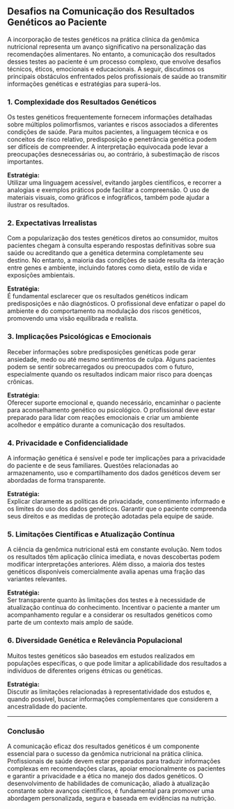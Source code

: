 
## Desafios na Comunicação dos Resultados Genéticos ao Paciente

A incorporação de testes genéticos na prática clínica da genômica nutricional representa um avanço significativo na personalização das recomendações alimentares. No entanto, a comunicação dos resultados desses testes ao paciente é um processo complexo, que envolve desafios técnicos, éticos, emocionais e educacionais. A seguir, discutimos os principais obstáculos enfrentados pelos profissionais de saúde ao transmitir informações genéticas e estratégias para superá-los.

### 1. Complexidade dos Resultados Genéticos

Os testes genéticos frequentemente fornecem informações detalhadas sobre múltiplos polimorfismos, variantes e riscos associados a diferentes condições de saúde. Para muitos pacientes, a linguagem técnica e os conceitos de risco relativo, predisposição e penetrância genética podem ser difíceis de compreender. A interpretação equivocada pode levar a preocupações desnecessárias ou, ao contrário, à subestimação de riscos importantes.

**Estratégia:**  
Utilizar uma linguagem acessível, evitando jargões científicos, e recorrer a analogias e exemplos práticos pode facilitar a compreensão. O uso de materiais visuais, como gráficos e infográficos, também pode ajudar a ilustrar os resultados.

### 2. Expectativas Irrealistas

Com a popularização dos testes genéticos diretos ao consumidor, muitos pacientes chegam à consulta esperando respostas definitivas sobre sua saúde ou acreditando que a genética determina completamente seu destino. No entanto, a maioria das condições de saúde resulta da interação entre genes e ambiente, incluindo fatores como dieta, estilo de vida e exposições ambientais.

**Estratégia:**  
É fundamental esclarecer que os resultados genéticos indicam predisposições e não diagnósticos. O profissional deve enfatizar o papel do ambiente e do comportamento na modulação dos riscos genéticos, promovendo uma visão equilibrada e realista.

### 3. Implicações Psicológicas e Emocionais

Receber informações sobre predisposições genéticas pode gerar ansiedade, medo ou até mesmo sentimentos de culpa. Alguns pacientes podem se sentir sobrecarregados ou preocupados com o futuro, especialmente quando os resultados indicam maior risco para doenças crônicas.

**Estratégia:**  
Oferecer suporte emocional e, quando necessário, encaminhar o paciente para aconselhamento genético ou psicológico. O profissional deve estar preparado para lidar com reações emocionais e criar um ambiente acolhedor e empático durante a comunicação dos resultados.

### 4. Privacidade e Confidencialidade

A informação genética é sensível e pode ter implicações para a privacidade do paciente e de seus familiares. Questões relacionadas ao armazenamento, uso e compartilhamento dos dados genéticos devem ser abordadas de forma transparente.

**Estratégia:**  
Explicar claramente as políticas de privacidade, consentimento informado e os limites do uso dos dados genéticos. Garantir que o paciente compreenda seus direitos e as medidas de proteção adotadas pela equipe de saúde.

### 5. Limitações Científicas e Atualização Contínua

A ciência da genômica nutricional está em constante evolução. Nem todos os resultados têm aplicação clínica imediata, e novas descobertas podem modificar interpretações anteriores. Além disso, a maioria dos testes genéticos disponíveis comercialmente avalia apenas uma fração das variantes relevantes.

**Estratégia:**  
Ser transparente quanto às limitações dos testes e à necessidade de atualização contínua do conhecimento. Incentivar o paciente a manter um acompanhamento regular e a considerar os resultados genéticos como parte de um contexto mais amplo de saúde.

### 6. Diversidade Genética e Relevância Populacional

Muitos testes genéticos são baseados em estudos realizados em populações específicas, o que pode limitar a aplicabilidade dos resultados a indivíduos de diferentes origens étnicas ou genéticas.

**Estratégia:**  
Discutir as limitações relacionadas à representatividade dos estudos e, quando possível, buscar informações complementares que considerem a ancestralidade do paciente.

---

### Conclusão

A comunicação eficaz dos resultados genéticos é um componente essencial para o sucesso da genômica nutricional na prática clínica. Profissionais de saúde devem estar preparados para traduzir informações complexas em recomendações claras, apoiar emocionalmente os pacientes e garantir a privacidade e a ética no manejo dos dados genéticos. O desenvolvimento de habilidades de comunicação, aliado à atualização constante sobre avanços científicos, é fundamental para promover uma abordagem personalizada, segura e baseada em evidências na nutrição.

```
